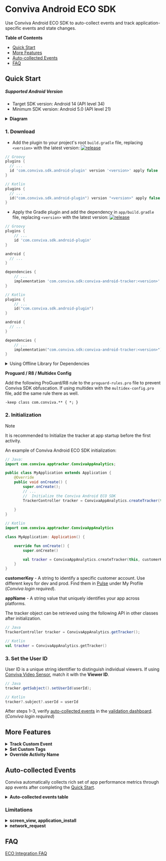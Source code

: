 # Conviva Android ECO SDK

Use Conviva Android ECO SDK to auto-collect events and track application-specific events and state changes.

**Table of Contents**
- [Quick Start](#quick-start)
- [More Features](#more-features)
- [Auto-collected Events](#auto-collected-events)
- [FAQ](#faq)

## Quick Start

##### Supported Android Version

- Target SDK version: Android 14 (API level 34)
- Minimum SDK version: Android 5.0 (API level 21)

<details>
<summary><b>Diagram</b></summary>

  ```mermaid
graph TD
    build[Build Process] --> plugin;
    plugin[Conviva ECO Gradle Plugin] -->|Injects code| app;
    app[UI Layer & Business Logic] --> sdk@{ label: "Conviva ECO SDK" };
    events[App Events] --> sdk;
    app --> events;
    sdk --> backend[Conviva Backend Server];

    subgraph "Android Application Runtime"
        app;
        sdk;
        events;
    end

    subgraph "Compilation Phase"
        build;
        plugin;
    end
	style plugin fill:#004AAD,color:#FFFFFF
	style sdk fill:#004AAD,color:#FFFFFF
	style backend fill:#004AAD,color:#FFFFFF
  ```

</details>


### 1. Download

- Add the plugin to your project's root `build.gradle` file, replacing `<version>` with the latest version: [![release](https://img.shields.io/github/release/Conviva/conviva-android-plugin?label=Conviva%20Android%20ECO%20Plugin)](https://github.com/Conviva/conviva-android-plugin/releases)

```groovy
// Groovy
plugins {
  // ...
  id 'com.conviva.sdk.android-plugin' version '<version>' apply false
}

```

```kotlin
// Kotlin
plugins {
  // ...
  id("com.conviva.sdk.android-plugin") version "<version>" apply false
}

```

- Apply the Gradle plugin and add the dependency in `app/build.gradle` file, replacing `<version>` with the latest version: [![release](https://img.shields.io/github/release/Conviva/conviva-android-appanalytics?label=Conviva%20Android%20ECO%20SDK)](https://github.com/Conviva/conviva-android-appanalytics/releases)

```groovy
// Groovy
plugins {
    // ...
    id 'com.conviva.sdk.android-plugin'
}

android {
  // ...
}

dependencies {
    // ...
    implementation 'com.conviva.sdk:conviva-android-tracker:<version>'
}
```

```kotlin
// Kotlin 
plugins {
    // ...
    id("com.conviva.sdk.android-plugin")
}

android {
  // ...
}

dependencies {
    // ...
    implementation("com.conviva.sdk:conviva-android-tracker:<version>")
}

```

<details>
    <summary>Using Offline Library for Dependencies</summary>
    
Download the `.aar` from GitHub's [releases page](https://github.com/Conviva/conviva-android-appanalytics/releases) and add it manually instead of using Gradle.
    
```groovy
dependencies {
    // ...
    implementation fileTree(dir: 'libs',include:['*.aar'])
}
```

</details>


**Proguard / R8 / Multidex Config**

Add the following ProGuard/R8 rule to the `proguard-rules.pro` file to prevent Conviva SDK obfuscation. If using multidex with the `multidex-config.pro` file, add the same rule there as well.

```plaintext
-keep class com.conviva.** { *; }
```

### 2. Initialization

> [!NOTE]
> It is recommended to Initialize the tracker at app startup before the first activity.


An example of Conviva Android ECO SDK initialization: 
```java
// Java: 
import com.conviva.apptracker.ConvivaAppAnalytics;

public class MyApplication extends Application {
    @Override
    public void onCreate() {
        super.onCreate();
        // ...
        //  Initialize the Conviva Android ECO SDK
        TrackerController tracker = ConvivaAppAnalytics.createTracker(this, customerKey, appName);
        
    }
}
```

```kotlin
// Kotlin
import com.conviva.apptracker.ConvivaAppAnalytics

class MyApplication: Application() {

    override fun onCreate() {
        super.onCreate()

        val tracker = ConvivaAppAnalytics.createTracker(this, customerKey, appName);
    }
}

```


**customerKey** - A string to identify a specific customer account. Use different keys for dev and prod. Find them in [Pulse](https://pulse.conviva.com/app/profile/applications) under My Profile (_Conviva login required_).

**appName** - A string value that uniquely identifies your app across platforms.

The tracker object can be retrieved using the following API in other classes after initialization.

```java
// Java
TrackerController tracker = ConvivaAppAnalytics.getTracker();
```

```kotlin
// Kotlin
val tracker = ConvivaAppAnalytics.getTracker()
```

### 3. Set the User ID
User ID is a unique string identifier to distinguish individual viewers. If using [Conviva Video Sensor](https://github.com/Conviva/conviva-android-coresdk), match it with the **Viewer ID**.

```java
// Java
tracker.getSubject().setUserId(userId);
```

```kotlin
// Kotlin
tracker?.subject?.userId = userId
```


After steps 1–3, verify [auto-collected events](#auto-collected-events) in the [validation dashboard](https://pulse.conviva.com/app/appmanager/ecoIntegration/validation). (_Conviva login required_)

## More Features

<details>

<summary><b>Track Custom Event</b></summary>


Use the **trackCustomEvent()** API to track all kinds of events. This API provides 2 fields to describe the tracked events:

**eventName** - Name of the custom event

**eventData** - Data in a `JSONObject` or a JSON-formatted `String`

```java
// Java
JSONObject eventDataJSON = new JSONObject();
eventDataJSON.put("identifier1", intValue);
eventDataJSON.put("identifier2", boolValue);
eventDataJSON.put("identifier3", "stringValue");

String eventName = "your-event-name";

tracker.trackCustomEvent(eventName, eventDataJSON);
```

```kotlin
// Kotlin
val eventData = hashMapOf<String, Any>(
            "identifier1" to intValue,
            "identifier2" to boolValue,
            "identifier3" to "stringValue"
        )
val eventName = "your-event-name"

val eventDataJSONString = Gson().toJson(eventData)
tracker?.trackCustomEvent(eventName, eventDataJSONString)
```

</details>

<details>

<summary><b>Set Custom Tags</b></summary>

Custom Tags are global tags applied to all events and persist throughout the application lifespan, or until they are cleared.

Set custom tags:
```java
// Java
HashMap<String, Object> tags = new HashMap<>();
tags.put("key1", intValue);
tags.put("key2", boolValue);
tags.put("key3", "stringValue");
tracker.setCustomTags(tags);
```

```kotlin
// Kotlin
val tags = hashMapOf<String, Any>(
            "identifier1" to intValue,
            "identifier2" to boolValue,
            "identifier3" to "stringValue"
        )
tracker?.setCustomTags(tags)
```

Clear a few of the previously set custom tags:

Clears custom tags `"key1"` & `"key2"`
```java
// Java
Set<String> clearTagKeysSet = new HashSet<>();
clearTagKeysSet.add("key1");
clearTagKeysSet.add("key2");
tracker.clearCustomTags(clearTagKeysSet);
```

```kotlin
// Kotlin
val clearTagKeysSet = hashSetOf("key1", "key2")
tracker?.clearCustomTags(clearTagKeysSet)
```
Clear all the previously set custom tags:
```java
// Java
tracker.clearAllCustomTags();
```

```kotlin
// Kotlin
tracker?.clearAllCustomTags()
```

</details>

<details>

<summary><b>Override Activity Name</b></summary>

Override the default Activity Name in the Screen View Event by adding the `convivaScreenName` variable in the desired activity.

```java
// Java
public class ExampleActivity extends Activity {
    // ...
    public String convivaScreenName = "HomeScreen";
    // ...
}
```

```kotlin
// Kotlin
class MainActivity : FragmentActivity() {
    // ...
    val convivaScreenName = "HomeScreen"
    // ...
}
```

</details>


## Auto-collected Events

Conviva automatically collects rich set of app performance metrics through app events after completing the [Quick Start](#quick-start).

<details>

<summary><b>Auto-collected events table</b></summary>

| Event | Occurrence |
| --- | --- |
| network\_request | After receiving the network request response. [Refer limitations](#limitations). _Collected by plugin._ |
| screen\_view | When the screen is interacted with on either first launch or relaunch. [Refer limitations](#limitations). _Collected by plugin._ |
| application\_error | When an error occurs in the application |
| button\_click | On the button click callback (works with both Clickable Views and Clickable Modifiers in compose). _Collected by plugin._ |
| application\_background | When the application is taken to the background |
| application\_foreground | When the application is taken to the foreground |
| application\_install | When the application is launched for the first time after it's installed. (It's not the exact installed time.) [Refer limitations](#limitations). |
| deep\_link\_received | On opening an application using the UTM URL. _Collected by plugin._ |
| anr\_start | Timer starts for the response from the main thread. If it takes more than 4 seconds, _anr\_start_ event is triggered. |
| anr\_end | If the SDK gets a response after triggering _anr\_start_, then _anr\_end_ is dispatched. |
| conviva\_fragment\_view | Whenever a fragment transaction commits. _Collected by plugin._ |
| conviva\_compose\_view | Whenever a destination change occurs in the NavController of the ComposeNavigation. _Collected by plugin._ |

To learn about the default metrics for analyzing the native and web applications performance, such as App Crashes, Avg Screen Load Time, and Page Loads, refer to the [App Experience Metrics](https://pulse.conviva.com/learning-center/content/eco/eco_metrics.html) page in the Learning Center.

</details>

### Limitations

<details>
  <summary><b>screen_view, application_install</b></summary>

  Auto-collection of **screen_view** and **application_install** events is temporarily affected due to controlled ingestion by Conviva.
  This impact occurs only during the first fresh launch after an app install or clear-data. It is valid only until the Conviva Remote Config becomes available and will no longer persist in subsequent launches.

</details>

<details>
  <summary><b>network_request</b></summary>
  This feature supports OkHttp, Retrofit, HTTPSUrlConnection, HTTPUrlConnection (tracking URL.getContent() and URL.getStream() are not supported).

  **Request and Response Body Collection:**

  Collected only when:
  - Size is < 10KB and content-length is available.
  - Content-type is `"json"` or `"text/plain"`.
  - Data is a `JSONObject`, nested `JSONObject`, or `JSONArray`.

 **Request and Response Header Collection:**

 Collected only when:
 - Data is a `JSONObject` (Nested `JSONObject` and `JSONArray` are not yet supported).
 - The server is provisioned with `"Access-Control-Expose-Headers:"`.

</details>

## FAQ

[ECO Integration FAQ](https://pulse.conviva.com/learning-center/content/sensor_developer_center/tools/eco_integration/eco_integration_faq.htm)
